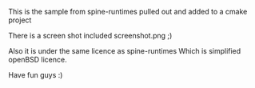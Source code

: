This is the sample from spine-runtimes pulled out and added to a cmake project

There is a screen shot included
screenshot.png ;)

Also it is under the same licence as spine-runtimes
Which is simplified openBSD licence.


Have fun guys :)